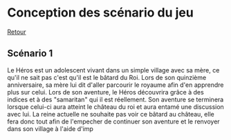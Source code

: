 # Conception des scénario du jeu

[Retour](README.md)

## Scénario 1

Le Héros est un adolescent vivant dans un simple village avec sa mère, ce qu'il ne sait pas c'est qu'il est le bâtard du Roi. Lors de son quinzième anniversaire, sa mère lui dit d'aller parcourir le royaume afin d'en apprendre plus sur celui. Lors de son aventure, le Héros découvrira grâce à des indices et à des "samaritan" qui il est réellement. Son aventure se terminera lorsque celui-ci aura atteint le château du roi et aura entamé une discussion avec lui. La reine actuelle ne souhaite pas voir ce bâtard au château, elle fera donc tout afin de l'empecher de continuer son aventure et le renvoyer dans son village à l'aide d'imp